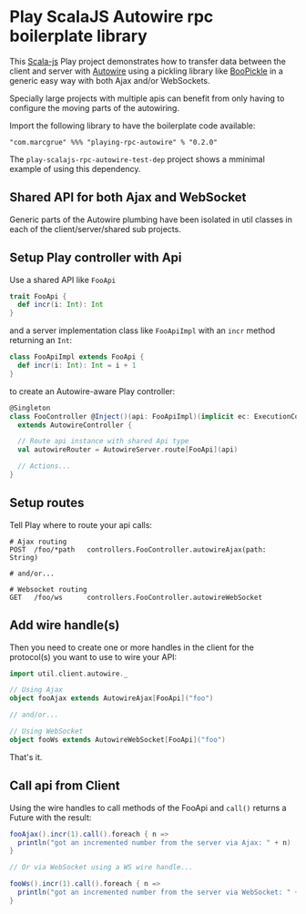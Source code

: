 # Play ScalaJS Autowire rpc boilerplate library

This [Scala-js](https://www.scala-js.org) Play project demonstrates how to transfer data between the client and server with [Autowire](https://github.com/lihaoyi/autowire) using a pickling library like [BooPickle](https://boopickle.suzaku.io) in a generic easy way with both Ajax and/or WebSockets.

Specially large projects with multiple apis can benefit from only having to configure the moving parts of the autowiring.

Import the following library to have the boilerplate code available:

    "com.marcgrue" %%% "playing-rpc-autowire" % "0.2.0"

The `play-scalajs-rpc-autowire-test-dep` project shows a mminimal example of using this dependency.


## Shared API for both Ajax and WebSocket

Generic parts of the Autowire plumbing have been isolated in util classes in each of the client/server/shared sub projects.


## Setup Play controller with Api

Use a shared API like `FooApi`

```scala
trait FooApi {
  def incr(i: Int): Int
}
```
and a server implementation class like `FooApiImpl` with an `incr` method returning an `Int`:

```scala
class FooApiImpl extends FooApi {
  def incr(i: Int): Int = i + 1
}
```

to create an Autowire-aware Play controller:


```scala
@Singleton
class FooController @Inject()(api: FooApiImpl)(implicit ec: ExecutionContext)
  extends AutowireController {

  // Route api instance with shared Api type
  val autowireRouter = AutowireServer.route[FooApi](api)

  // Actions...
}
```

## Setup routes

Tell Play where to route your api calls:

```                  
# Ajax routing
POST  /foo/*path   controllers.FooController.autowireAjax(path: String)
              
# and/or...

# Websocket routing
GET   /foo/ws      controllers.FooController.autowireWebSocket
```

## Add wire handle(s)

Then you need to create one or more handles in the client for the protocol(s) you want to use to wire your API:

```scala
import util.client.autowire._

// Using Ajax
object fooAjax extends AutowireAjax[FooApi]("foo")

// and/or...

// Using WebSocket
object fooWs extends AutowireWebSocket[FooApi]("foo")
```

That's it.

## Call api from Client

Using the wire handles to call methods of the FooApi and `call()` returns a Future with the result:

```scala
fooAjax().incr(1).call().foreach { n =>
  println("got an incremented number from the server via Ajax: " + n)
}

// Or via WebSocket using a WS wire handle...

fooWs().incr(1).call().foreach { n =>
  println("got an incremented number from the server via WebSocket: " + n)
}
```
